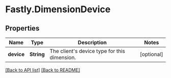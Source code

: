 # Fastly.DimensionDevice

## Properties

Name | Type | Description | Notes
------------ | ------------- | ------------- | -------------
**device** | **String** | The client&#39;s device type for this dimension. | [optional] 


[[Back to API list]](../../README.md#endpoints) [[Back to README]](../../README.md)
